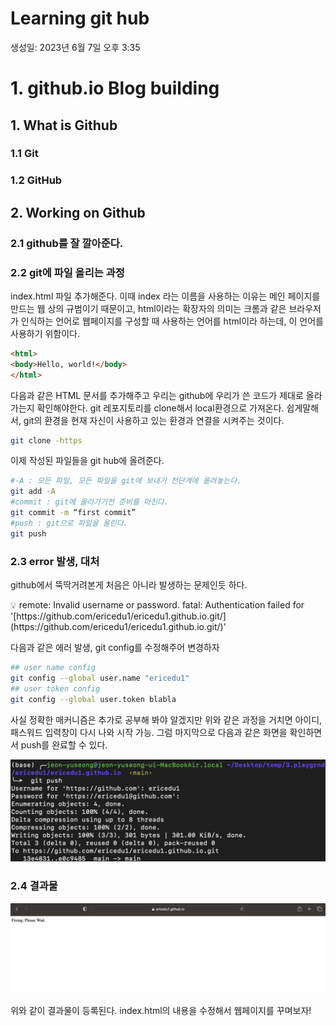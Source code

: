 # Learning git hub

생성일: 2023년 6월 7일 오후 3:35

# 1. github.io Blog building


## 1. What is Github

### 1.1 Git

### 1.2 GitHub

## 2. Working on Github

### 2.1 github를 잘 깔아준다.

### 2.2 git에 파일 올리는 과정

index.html 파일 추가해준다. 이때 index 라는 이름을 사용하는 이유는 메인 페이지를 만드는 웹 상의 규범이기 때문이고, html이라는 확장자의 의미는 크롬과 같은 브라우저가 인식하는 언어로 웹페이지를 구성할 때 사용하는 언어를 html이라 하는데, 이 언어를 사용하기 위함이다.

```html
<html>
<body>Hello, world!</body>
</html>
```

다음과 같은 HTML 문서를 추가해주고 우리는 github에 우리가 쓴 코드가 제대로 올라가는지 확인해야한다. git 레포지토리를 clone해서 local환경으로 가져온다. 쉽게말해서, git의 환경을 현재 자신이 사용하고 있는 환경과 연결을 시켜주는 것이다.

```bash
git clone -https
```

이제 작성된 파일들을 git hub에 올려준다.

```bash
#-A : 모든 파일, 모든 파일을 git에 보내기 전단계에 올려놓는다.
git add -A
#commit : git에 올라가기전 준비를 마친다.
git commit -m “first commit”
#push : git으로 파일을 올린다.
git push
```

### 2.3 error 발생, 대처

github에서 뚝딱거려본게 처음은 아니라 발생하는 문제인듯 하다.

<aside>
💡 remote: Invalid username or password.
fatal: Authentication failed for '[https://github.com/ericedu1/ericedu1.github.io.git/](https://github.com/ericedu1/ericedu1.github.io.git/)'

</aside>

다음과 같은 에러 발생, git config를 수정해주어 변경하자

```bash
## user name config
git config --global user.name "ericedu1"
## user token config
git config --global user.token blabla
```

사실 정확한 매커니즘은 추가로 공부해 봐야 알겠지만 위와 같은 과정을 거치면 아이디, 패스워드 입력창이 다시 나와 시작 가능. 그럼 마지막으로 다음과 같은 화면을 확인하면서 push를 완료할 수 있다.

![LearnGitHub1|100x100](./LearnGitHub/LearnGitHub1.png)

### 2.4 결과물

![LearnGitHub1](./LearnGitHub/LearnGitHub2.png)

위와 같이 결과물이 등록된다. index.html의 내용을 수정해서 웹페이지를 꾸며보자!
